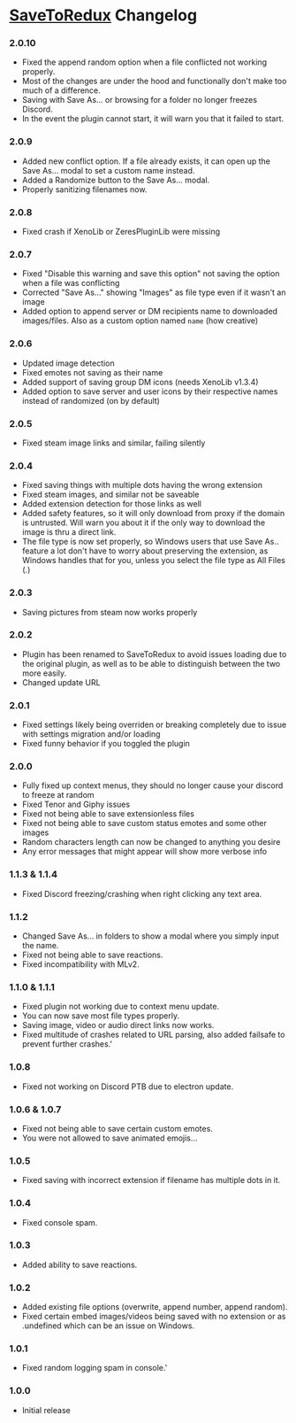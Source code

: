 # [SaveToRedux](https://1lighty.github.io/BetterDiscordStuff/?plugin=SaveToRedux "SaveToRedux") Changelog
### 2.0.10
- Fixed the append random option when a file conflicted not working properly.
- Most of the changes are under the hood and functionally don't make too much of a difference.
- Saving with Save As... or browsing for a folder no longer freezes Discord.
- In the event the plugin cannot start, it will warn you that it failed to start.

### 2.0.9
- Added new conflict option. If a file already exists, it can open up the Save As... modal to set a custom name instead.
- Added a Randomize button to the Save As... modal.
- Properly sanitizing filenames now.

### 2.0.8
- Fixed crash if XenoLib or ZeresPluginLib were missing

### 2.0.7
- Fixed "Disable this warning and save this option" not saving the option when a file was conflicting
- Corrected "Save As..." showing "Images" as file type even if it wasn't an image
- Added option to append server or DM recipients name to downloaded images/files. Also as a custom option named `name` (how creative)

### 2.0.6
- Updated image detection
- Fixed emotes not saving as their name
- Added support of saving group DM icons (needs XenoLib v1.3.4)
- Added option to save server and user icons by their respective names instead of randomized (on by default)

### 2.0.5
- Fixed steam image links and similar, failing silently

### 2.0.4
- Fixed saving things with multiple dots having the wrong extension
- Fixed steam images, and similar not be saveable
- Added extension detection for those links as well
- Added safety features, so it will only download from proxy if the domain is untrusted. Will warn you about it if the only way to download the image is thru a direct link.
- The file type is now set properly, so Windows users that use Save As.. feature a lot don't have to worry about preserving the extension, as Windows handles that for you, unless you select the file type as All Files (*.*)

### 2.0.3
- Saving pictures from steam now works properly

### 2.0.2
- Plugin has been renamed to SaveToRedux to avoid issues loading due to the original plugin, as well as to be able to distinguish between the two more easily.
- Changed update URL

### 2.0.1
- Fixed settings likely being overriden or breaking completely due to issue with settings migration and/or loading
- Fixed funny behavior if you toggled the plugin

### 2.0.0
- Fully fixed up context menus, they should no longer cause your discord to freeze at random
- Fixed Tenor and Giphy issues
- Fixed not being able to save extensionless files
- Fixed not being able to save custom status emotes and some other images
- Random characters length can now be changed to anything you desire
- Any error messages that might appear will show more verbose info

### 1.1.3 & 1.1.4
- Fixed Discord freezing/crashing when right clicking any text area.

### 1.1.2
- Changed Save As... in folders to show a modal where you simply input the name.
- Fixed not being able to save reactions.
- Fixed incompatibility with MLv2.

### 1.1.0 & 1.1.1
- Fixed plugin not working due to context menu update.
- You can now save most file types properly.
- Saving image, video or audio direct links now works.
- Fixed multitude of crashes related to URL parsing, also added failsafe to prevent further crashes.'

### 1.0.8
- Fixed not working on Discord PTB due to electron update.

### 1.0.6 & 1.0.7
- Fixed not being able to save certain custom emotes.
- You were not allowed to save animated emojis...

### 1.0.5
- Fixed saving with incorrect extension if filename has multiple dots in it.

### 1.0.4
- Fixed console spam.

### 1.0.3
- Added ability to save reactions.

### 1.0.2
- Added existing file options (overwrite, append number, append random).
- Fixed certain embed images/videos being saved with no extension or as .undefined which can be an issue on Windows.

### 1.0.1
- Fixed random logging spam in console.'

### 1.0.0
- Initial release
